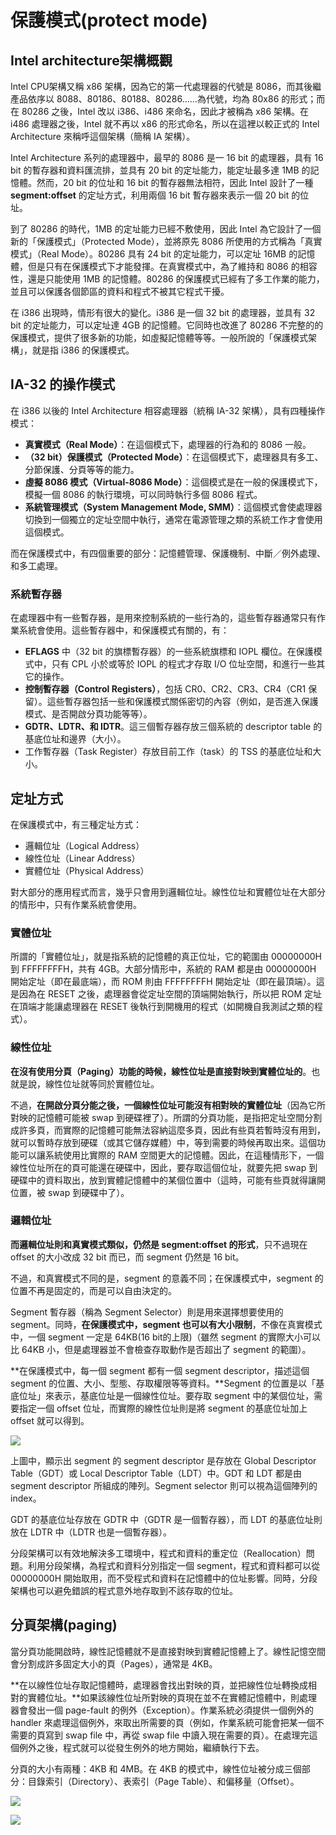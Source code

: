 # 保護模式\(protect mode\)

## Intel architecture架構概觀

Intel CPU架構又稱 x86 架構，因為它的第一代處理器的代號是 8086，而其後繼產品依序以 8088、80186、80188、80286……為代號，均為 80x86 的形式；而在 80286 之後，Intel 改以 i386、i486 來命名，因此才被稱為 x86 架構。在 i486 處理器之後，Intel 就不再以 x86 的形式命名，所以在這裡以較正式的 Intel Architecture 來稱呼這個架構（簡稱 IA 架構）。

Intel Architecture 系列的處理器中，最早的 8086 是一 16 bit 的處理器，具有 16 bit 的暫存器和資料匯流排，並具有 20 bit 的定址能力，能定址最多達 1MB 的記憶體。然而，20 bit 的位址和 16 bit 的暫存器無法相符，因此 Intel 設計了一種 **segment:offset** 的定址方式，利用兩個 16 bit 暫存器來表示一個 20 bit 的位址。

到了 80286 的時代，1MB 的定址能力已經不敷使用，因此 Intel 為它設計了一個新的「保護模式」（Protected Mode），並將原先 8086 所使用的方式稱為「真實模式」（Real Mode）。80286 具有 24 bit 的定址能力，可以定址 16MB 的記憶體，但是只有在保護模式下才能發揮。在真實模式中，為了維持和 8086 的相容性，還是只能使用 1MB 的記憶體。80286 的保護模式已經有了多工作業的能力，並且可以保護各個節區的資料和程式不被其它程式干擾。

在 i386 出現時，情形有很大的變化。i386 是一個 32 bit 的處理器，並具有 32 bit 的定址能力，可以定址達 4GB 的記憶體。它同時也改進了 80286 不完整的的保護模式，提供了很多新的功能，如虛擬記憶體等等。一般所說的「保護模式架構」，就是指 i386 的保護模式。

## IA-32 的操作模式

在 i386 以後的 Intel Architecture 相容處理器（統稱 IA-32 架構），具有四種操作模式：

* **真實模式（Real Mode）**：在這個模式下，處理器的行為和的 8086 一般。
* **（32 bit）保護模式（Protected Mode）**：在這個模式下，處理器具有多工、分節保護、分頁等等的能力。
* **虛擬 8086 模式（Virtual-8086 Mode）**：這個模式是在一般的保護模式下，模擬一個 8086 的執行環境，可以同時執行多個 8086 程式。
* **系統管理模式（System Management Mode, SMM）**：這個模式會使處理器切換到一個獨立的定址空間中執行，通常在電源管理之類的系統工作才會使用這個模式。

而在保護模式中，有四個重要的部分：記憶體管理、保護機制、中斷／例外處理、和多工處理。

### 系統暫存器

在處理器中有一些暫存器，是用來控制系統的一些行為的，這些暫存器通常只有作業系統會使用。這些暫存器中，和保護模式有關的，有：

* **EFLAGS** 中（32 bit 的旗標暫存器）的一些系統旗標和 IOPL 欄位。在保護模式中，只有 CPL 小於或等於 IOPL 的程式才存取 I/O 位址空間，和進行一些其它的操作。
* **控制暫存器（Control Registers）**，包括 CR0、CR2、CR3、CR4（CR1 保留）。這些暫存器包括一些和保護模式關係密切的內容（例如，是否進入保護模式、是否開啟分頁功能等等）。
* **GDTR、LDTR、和 IDTR**。這三個暫存器存放三個系統的 descriptor table 的基底位址和邊界（大小）。
* 工作暫存器（Task Register）存放目前工作（task）的 TSS 的基底位址和大小。

## 定址方式

在保護模式中，有三種定址方式：

* 邏輯位址（Logical Address）
* 線性位址（Linear Address）
* 實體位址（Physical Address）

對大部分的應用程式而言，幾乎只會用到邏輯位址。線性位址和實體位址在大部分的情形中，只有作業系統會使用。

### 實體位址

所謂的「實體位址」，就是指系統的記憶體的真正位址，它的範圍由 00000000H 到 FFFFFFFFH，共有 4GB。大部分情形中，系統的 RAM 都是由 00000000H 開始定址（即在最底端），而 ROM 則由 FFFFFFFFH 開始定址（即在最頂端）。這是因為在 RESET 之後，處理器會從定址空間的頂端開始執行，所以把 ROM 定址在頂端才能讓處理器在 RESET 後執行到開機用的程式（如開機自我測試之類的程式）。

### 線性位址

**在沒有使用分頁（Paging）功能的時候，線性位址是直接對映到實體位址的**。也就是說，線性位址就等同於實體位址。

不過，**在開啟分頁分能之後，一個線性位址可能沒有相對映的實體位址**（因為它所對映的記憶體可能被 swap 到硬碟裡了）。所謂的分頁功能，是指把定址空間分割成許多頁，而實際的記憶體可能無法容納這麼多頁，因此有些頁若暫時沒有用到，就可以暫時存放到硬碟（或其它儲存媒體）中，等到需要的時候再取出來。這個功能可以讓系統使用比實際的 RAM 空間更大的記憶體。因此，在這種情形下，一個線性位址所在的頁可能還在硬碟中，因此，要存取這個位址，就要先把 swap 到硬碟中的資料取出，放到實體記憶體中的某個位置中（這時，可能有些頁就得讓開位置，被 swap 到硬碟中了）。

### 邏輯位址

**而邏輯位址則和真實模式類似，仍然是 segment:offset 的形式**，只不過現在 offset 的大小改成 32 bit 而已，而 segment 仍然是 16 bit。

不過，和真實模式不同的是，segment 的意義不同；在保護模式中，segment 的位置不再是固定的，而是可以自由決定的。

Segment 暫存器（稱為 Segment Selector）則是用來選擇想要使用的 segment。同時，**在保護模式中，segment 也可以有大小限制**，不像在真實模式中，一個 segment 一定是 64KB\(16 bit的上限\)（雖然 segment 的實際大小可以比 64KB 小，但是處理器並不會檢查存取動作是否超出了 segment 的範圍）。

**在保護模式中，每一個 segment 都有一個 segment descriptor，描述這個 segment 的位置、大小、型態、存取權限等等資料。**Segment 的位置是以「基底位址」來表示，基底位址是一個線性位址。要存取 segment 中的某個位址，需要指定一個 offset 位址，而實際的線性位址則是將 segment 的基底位址加上 offset 就可以得到。

![](../.gitbook/assets/linear_and_logical_address.gif)

上圖中，顯示出 segment 的 segment descriptor 是存放在 Global Descriptor Table（GDT）或 Local Descriptor Table（LDT）中。GDT 和 LDT 都是由 segment descriptor 所組成的陣列。Segment selector 則可以視為這個陣列的 index。

GDT 的基底位址存放在 GDTR 中（GDTR 是一個暫存器），而 LDT 的基底位址則放在 LDTR 中（LDTR 也是一個暫存器）。

分段架構可以有效地解決多工環境中，程式和資料的重定位（Reallocation）問題。利用分段架構，為程式和資料分別指定一個 segment，程式和資料都可以從 00000000H 開始取用，而不受程式和資料在記憶體中的位址影響。同時，分段架構也可以避免錯誤的程式意外地存取到不該存取的位址。

## 分頁架構\(paging\)

當分頁功能開啟時，線性記憶體就不是直接對映到實體記憶體上了。線性記憶空間會分割成許多固定大小的頁（Pages），通常是 4KB。

**在以線性位址存取記憶體時，處理器會找出對映的頁，並把線性位址轉換成相對的實體位址。**如果該線性位址所對映的頁現在並不在實體記憶體中，則處理器會發出一個 page-fault 的例外（Exception）。作業系統必須提供一個例外的 handler 來處理這個例外，來取出所需要的頁（例如，作業系統可能會把某一個不需要的頁寫到 swap file 中，再從 swap file 中讀入現在需要的頁）。在處理完這個例外之後，程式就可以從發生例外的地方開始，繼續執行下去。

分頁的大小有兩種：4KB 和 4MB。在 4KB 的模式中，線性位址被分成三個部分：目錄索引（Directory）、表索引（Page Table）、和偏移量（Offset）。

![](../.gitbook/assets/paging_4kb.gif)

![](../.gitbook/assets/pagin_4mb.gif)



